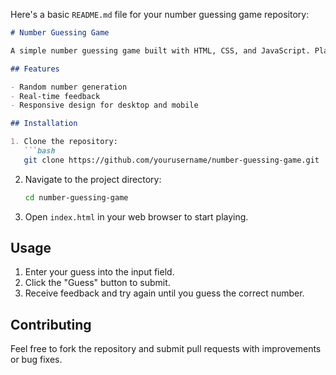 Here's a basic `README.md` file for your number guessing game repository:

```markdown
# Number Guessing Game

A simple number guessing game built with HTML, CSS, and JavaScript. Players guess a randomly generated number and receive real-time feedback on their guesses.

## Features

- Random number generation
- Real-time feedback
- Responsive design for desktop and mobile

## Installation

1. Clone the repository:
   ```bash
   git clone https://github.com/yourusername/number-guessing-game.git
   ```

2. Navigate to the project directory:
   ```bash
   cd number-guessing-game
   ```

3. Open `index.html` in your web browser to start playing.

## Usage

1. Enter your guess into the input field.
2. Click the "Guess" button to submit.
3. Receive feedback and try again until you guess the correct number.

## Contributing

Feel free to fork the repository and submit pull requests with improvements or bug fixes.
